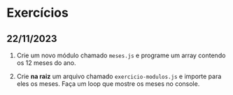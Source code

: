# Exercícios

## 22/11/2023

1. Crie um novo módulo chamado `meses.js` e programe um array contendo os 12 meses do ano.

2. Crie **na raiz** um arquivo chamado `exercicio-modulos.js` e importe para eles os meses. Faça um loop que mostre os meses no console.